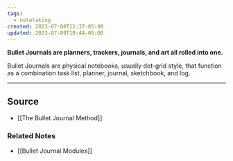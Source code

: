 ```yaml
---
tags:
  - notetaking
created: 2023-07-08T11:37-05:00
updated: 2023-07-09T10:44-05:00
---
```

**Bullet Journals are planners, trackers, journals, and art all rolled into one.**

Bullet Journals are physical notebooks, usually dot-grid style, that function as a combination task list, planner, journal, sketchbook, and log.

---

## Source
- [[The Bullet Journal Method]]

### Related Notes
- [[Bullet Journal Modules]]